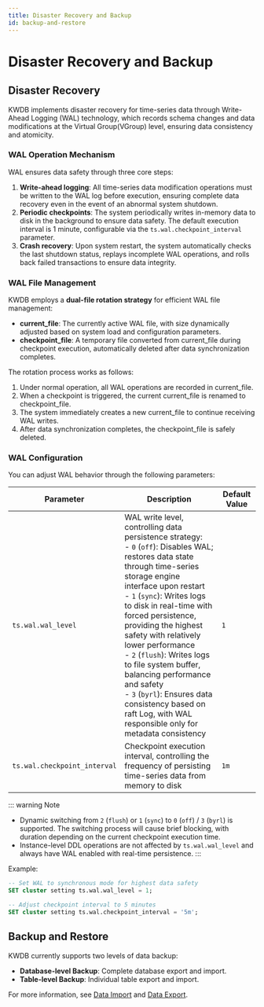 ```yaml
---
title: Disaster Recovery and Backup
id: backup-and-restore
---
```


# Disaster Recovery and Backup

## Disaster Recovery

KWDB implements disaster recovery for time-series data through Write-Ahead Logging (WAL) technology, which records schema changes and data modifications at the Virtual Group(VGroup) level, ensuring data consistency and atomicity.

### WAL Operation Mechanism

WAL ensures data safety through three core steps:

1. **Write-ahead logging**: All time-series data modification operations must be written to the WAL log before execution, ensuring complete data recovery even in the event of an abnormal system shutdown.
2. **Periodic checkpoints**: The system periodically writes in-memory data to disk in the background to ensure data safety. The default execution interval is 1 minute, configurable via the `ts.wal.checkpoint_interval` parameter.
3. **Crash recovery**: Upon system restart, the system automatically checks the last shutdown status, replays incomplete WAL operations, and rolls back failed transactions to ensure data integrity.

### WAL File Management

KWDB employs a **dual-file rotation strategy** for efficient WAL file management:

- **current_file**: The currently active WAL file, with size dynamically adjusted based on system load and configuration parameters.
- **checkpoint_file**: A temporary file converted from current_file during checkpoint execution, automatically deleted after data synchronization completes.

The rotation process works as follows:

1. Under normal operation, all WAL operations are recorded in current_file.
2. When a checkpoint is triggered, the current current_file is renamed to checkpoint_file.
3. The system immediately creates a new current_file to continue receiving WAL writes.
4. After data synchronization completes, the checkpoint_file is safely deleted.

### WAL Configuration

You can adjust WAL behavior through the following parameters:

| Parameter | Description | Default Value |
|----------------|-------------|---------------|
| `ts.wal.wal_level` | WAL write level, controlling data persistence strategy:<br>- `0` (`off`): Disables WAL; restores data state through time-series storage engine interface upon restart<br>- `1` (`sync`): Writes logs to disk in real-time with forced persistence, providing the highest safety with relatively lower performance<br>- `2` (`flush`): Writes logs to file system buffer, balancing performance and safety<br>- `3` (`byrl`): Ensures data consistency based on raft Log, with WAL responsible only for metadata consistency | `1` |
| `ts.wal.checkpoint_interval` | Checkpoint execution interval, controlling the frequency of persisting time-series data from memory to disk | `1m` |

::: warning Note

- Dynamic switching from `2` (`flush`) or `1` (`sync`) to `0` (`off`) / `3` (`byrl`) is supported. The switching process will cause brief blocking, with duration depending on the current checkpoint execution time.
- Instance-level DDL operations are not affected by `ts.wal.wal_level` and always have WAL enabled with real-time persistence.
:::

Example:

```sql
-- Set WAL to synchronous mode for highest data safety
SET cluster setting ts.wal.wal_level = 1;

-- Adjust checkpoint interval to 5 minutes
SET cluster setting ts.wal.checkpoint_interval = '5m';
```

## Backup and Restore

KWDB currently supports two levels of data backup:

- **Database-level Backup**: Complete database export and import.
- **Table-level Backup**: Individual table export and import.

For more information, see [Data Import](../../db-administration/import-export-data/import-data.md) and [Data Export](../../db-administration/import-export-data/export-data.md).
